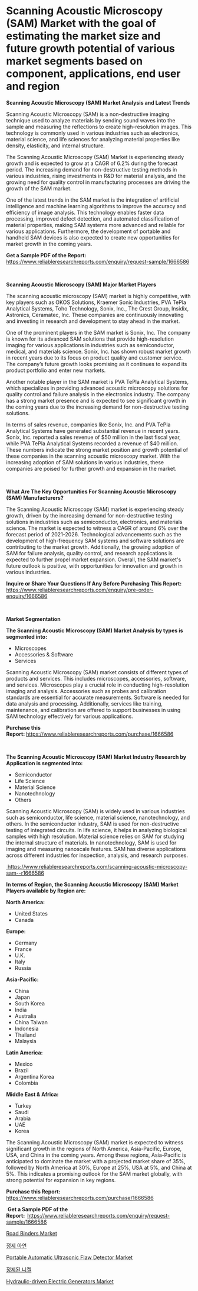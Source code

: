<p><h1>Scanning Acoustic Microscopy (SAM) Market with the goal of estimating the market size and future growth potential of various market segments based on component, applications, end user and region</h1></p><p><strong>Scanning Acoustic Microscopy (SAM) Market Analysis and Latest Trends</strong></p>
<p><p>Scanning Acoustic Microscopy (SAM) is a non-destructive imaging technique used to analyze materials by sending sound waves into the sample and measuring the reflections to create high-resolution images. This technology is commonly used in various industries such as electronics, material science, and life sciences for analyzing material properties like density, elasticity, and internal structure.</p><p>The Scanning Acoustic Microscopy (SAM) Market is experiencing steady growth and is expected to grow at a CAGR of 6.2% during the forecast period. The increasing demand for non-destructive testing methods in various industries, rising investments in R&D for material analysis, and the growing need for quality control in manufacturing processes are driving the growth of the SAM market.</p><p>One of the latest trends in the SAM market is the integration of artificial intelligence and machine learning algorithms to improve the accuracy and efficiency of image analysis. This technology enables faster data processing, improved defect detection, and automated classification of material properties, making SAM systems more advanced and reliable for various applications. Furthermore, the development of portable and handheld SAM devices is also expected to create new opportunities for market growth in the coming years.</p></p>
<p><strong>Get a Sample PDF of the Report:&nbsp;</strong> <a href="https://www.reliableresearchreports.com/enquiry/request-sample/1666586">https://www.reliableresearchreports.com/enquiry/request-sample/1666586</a></p>
<p>&nbsp;</p>
<p><strong>Scanning Acoustic Microscopy (SAM) Major Market Players</strong></p>
<p><p>The scanning acoustic microscopy (SAM) market is highly competitive, with key players such as OKOS Solutions, Kraemer Sonic Industries, PVA TePla Analytical Systems, Toho Technology, Sonix, Inc., The Crest Group, Insidix, Astronics, Ceramatec, Inc. These companies are continuously innovating and investing in research and development to stay ahead in the market.</p><p>One of the prominent players in the SAM market is Sonix, Inc. The company is known for its advanced SAM solutions that provide high-resolution imaging for various applications in industries such as semiconductor, medical, and materials science. Sonix, Inc. has shown robust market growth in recent years due to its focus on product quality and customer service. The company’s future growth looks promising as it continues to expand its product portfolio and enter new markets.</p><p>Another notable player in the SAM market is PVA TePla Analytical Systems, which specializes in providing advanced acoustic microscopy solutions for quality control and failure analysis in the electronics industry. The company has a strong market presence and is expected to see significant growth in the coming years due to the increasing demand for non-destructive testing solutions.</p><p>In terms of sales revenue, companies like Sonix, Inc. and PVA TePla Analytical Systems have generated substantial revenue in recent years. Sonix, Inc. reported a sales revenue of $50 million in the last fiscal year, while PVA TePla Analytical Systems recorded a revenue of $40 million. These numbers indicate the strong market position and growth potential of these companies in the scanning acoustic microscopy market. With the increasing adoption of SAM solutions in various industries, these companies are poised for further growth and expansion in the market.</p></p>
<p>&nbsp;</p>
<p><strong>What Are The Key Opportunities For Scanning Acoustic Microscopy (SAM) Manufacturers?</strong></p>
<p><p>The Scanning Acoustic Microscopy (SAM) market is experiencing steady growth, driven by the increasing demand for non-destructive testing solutions in industries such as semiconductor, electronics, and materials science. The market is expected to witness a CAGR of around 6% over the forecast period of 2021-2026. Technological advancements such as the development of high-frequency SAM systems and software solutions are contributing to the market growth. Additionally, the growing adoption of SAM for failure analysis, quality control, and research applications is expected to further propel market expansion. Overall, the SAM market's future outlook is positive, with opportunities for innovation and growth in various industries.</p></p>
<p><strong>Inquire or Share Your Questions If Any Before Purchasing This Report:</strong> <a href="https://www.reliableresearchreports.com/enquiry/pre-order-enquiry/1666586">https://www.reliableresearchreports.com/enquiry/pre-order-enquiry/1666586</a></p>
<p>&nbsp;</p>
<p><strong>Market Segmentation</strong></p>
<p><strong>The Scanning Acoustic Microscopy (SAM) Market Analysis by types is segmented into:</strong></p>
<p><ul><li>Microscopes</li><li>Accessories & Software</li><li>Services</li></ul></p>
<p><p>Scanning Acoustic Microscopy (SAM) market consists of different types of products and services. This includes microscopes, accessories, software, and services. Microscopes play a crucial role in conducting high-resolution imaging and analysis. Accessories such as probes and calibration standards are essential for accurate measurements. Software is needed for data analysis and processing. Additionally, services like training, maintenance, and calibration are offered to support businesses in using SAM technology effectively for various applications.</p></p>
<p><strong>Purchase this Report:&nbsp;</strong><a href="https://www.reliableresearchreports.com/purchase/1666586">https://www.reliableresearchreports.com/purchase/1666586</a></p>
<p>&nbsp;</p>
<p><strong>The Scanning Acoustic Microscopy (SAM) Market Industry Research by Application is segmented into:</strong></p>
<p><ul><li>Semiconductor</li><li>Life Science</li><li>Material Science</li><li>Nanotechnology</li><li>Others</li></ul></p>
<p><p>Scanning Acoustic Microscopy (SAM) is widely used in various industries such as semiconductor, life science, material science, nanotechnology, and others. In the semiconductor industry, SAM is used for non-destructive testing of integrated circuits. In life science, it helps in analyzing biological samples with high resolution. Material science relies on SAM for studying the internal structure of materials. In nanotechnology, SAM is used for imaging and measuring nanoscale features. SAM has diverse applications across different industries for inspection, analysis, and research purposes.</p></p>
<p><a href="https://www.reliableresearchreports.com/scanning-acoustic-microscopy-sam--r1666586">&nbsp;https://www.reliableresearchreports.com/scanning-acoustic-microscopy-sam--r1666586</a></p>
<p><strong>In terms of Region, the Scanning Acoustic Microscopy (SAM) Market Players available by Region are:</strong></p>
<p>
    <p> <strong> North America: </strong>
        <ul>
            <li>United States</li>
            <li>Canada</li>
        </ul>
        </p> 
    <p> <strong> Europe: </strong>
        <ul>
            <li>Germany</li>
            <li>France</li>
            <li>U.K.</li>
            <li>Italy</li>
            <li>Russia</li>
        </ul>
        </p> 
    <p> <strong> Asia-Pacific: </strong>
        <ul>
            <li>China</li>
            <li>Japan</li>
            <li>South Korea</li>
            <li>India</li>
            <li>Australia</li>
            <li>China Taiwan</li>
            <li>Indonesia</li>
            <li>Thailand</li>
            <li>Malaysia</li>
        </ul>
        </p> 
    <p> <strong> Latin America: </strong>
        <ul>
            <li>Mexico</li>
            <li>Brazil</li>
            <li>Argentina Korea</li>
            <li>Colombia</li>
        </ul>
        </p> 
    <p> <strong> Middle East & Africa: </strong>
        <ul>
            <li>Turkey</li>
            <li>Saudi</li>
            <li>Arabia</li>
            <li>UAE</li>
            <li>Korea</li>
        </ul>
    </p>
    </p>
<p><p>The Scanning Acoustic Microscopy (SAM) market is expected to witness significant growth in the regions of North America, Asia-Pacific, Europe, USA, and China in the coming years. Among these regions, Asia-Pacific is anticipated to dominate the market with a projected market share of 35%, followed by North America at 30%, Europe at 25%, USA at 5%, and China at 5%. This indicates a promising outlook for the SAM market globally, with strong potential for expansion in key regions.</p></p>
<p><strong>Purchase this Report: </strong><a href="https://www.reliableresearchreports.com/purchase/1666586">https://www.reliableresearchreports.com/purchase/1666586</a></p>
<p>&nbsp;<strong>Get a Sample PDF of the Report:&nbsp;&nbsp;</strong><a href="https://www.reliableresearchreports.com/enquiry/request-sample/1666586">https://www.reliableresearchreports.com/enquiry/request-sample/1666586</a></p>
<p><strong></strong></p>
<p><p><a href="https://issuu.com/reportprime-2/docs/road-binders-market-size-2030.pptx">Road Binders Market</a></p><p><a href="https://github.com/vs019sa3m8x/Market-Research-Report-List-1/blob/main/736629636706.md">정제 아연</a></p><p><a href="https://github.com/gdfhhhj/Market-Research-Report-List-4/blob/main/portable-automatic-ultrasonic-flaw-detector-market.md">Portable Automatic Ultrasonic Flaw Detector Market</a></p><p><a href="https://github.com/Madalyell456456/Market-Research-Report-List-1/blob/main/540856636707.md">정제된 니켈</a></p><p><a href="https://github.com/julyju69/Market-Research-Report-List-3/blob/main/hydraulic-driven-electric-generators-market.md">Hydraulic-driven Electric Generators Market</a></p></p>